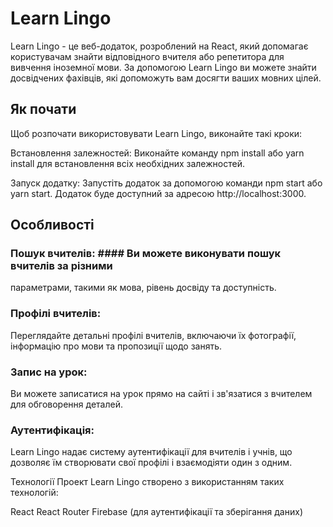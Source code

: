 # Learn Lingo

Learn Lingo - це веб-додаток, розроблений на React, який допомагає користувачам
знайти відповідного вчителя або репетитора для вивчення іноземної мови. За
допомогою Learn Lingo ви можете знайти досвідчених фахівців, які допоможуть вам
досягти ваших мовних цілей.

## Як почати 

Щоб розпочати використовувати Learn Lingo, виконайте такі кроки:

Встановлення залежностей: Виконайте команду npm install або yarn install для
встановлення всіх необхідних залежностей.

Запуск додатку: Запустіть додаток за допомогою команди npm start або yarn start.
Додаток буде доступний за адресою http://localhost:3000.

## Особливості
### Пошук вчителів: #### Ви можете виконувати пошук вчителів за різними
параметрами, такими як мова, рівень досвіду та доступність.

### Профілі вчителів: 
Переглядайте детальні профілі вчителів, включаючи їх
фотографії, інформацію про мови та пропозиції щодо занять.

### Запис на урок: 
Ви можете записатися на урок прямо на сайті і зв'язатися з
вчителем для обговорення деталей.

### Аутентифікація:
 Learn Lingo надає систему аутентифікації для вчителів і учнів,
що дозволяє їм створювати свої профілі і взаємодіяти один з одним.

Технології Проект Learn Lingo створено з використанням таких технологій:

React React Router Firebase (для аутентифікації та зберігання даних)
